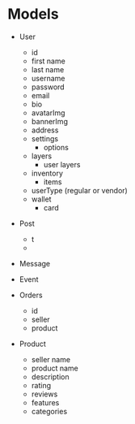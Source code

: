 # Models
- User
    - id
    - first name
    - last name
    - username
    - password
    - email
    - bio
    - avatarImg
    - bannerImg
    - address
    - settings
        - options
    - layers
        - user layers
    - inventory
        - items
    - userType (regular or vendor)
    - wallet
        - card
- Post
    - t
    - 
- Message
- Event

- Orders
    - id
    - seller 
    - product
- Product 
    - seller name
    - product name
    - description
    - rating
    - reviews
    - features
    - categories
